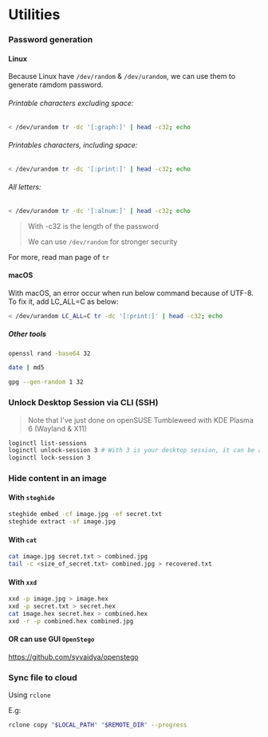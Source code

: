 # Utilities

### Password generation

#### Linux

Because Linux have `/dev/random` & `/dev/urandom`, we can use them to generate ramdom password.

###### Printable characters excluding space:

```sh
< /dev/urandom tr -dc '[:graph:]' | head -c32; echo
```

###### Printables characters, including space:

```sh
< /dev/urandom tr -dc '[:print:]' | head -c32; echo
```

###### All letters:

```sh
< /dev/urandom tr -dc '[:alnum:]' | head -c32; echo
```

> With -c32 is the length of the password
>
> We can use `/dev/random` for stronger security

For more, read man page of `tr`

#### macOS

With macOS, an error occur when run below command because of UTF-8. To fix it, add LC_ALL=C as below:

```sh
< /dev/urandom LC_ALL=C tr -dc '[:print:]' | head -c32; echo
```

##### Other tools

```sh
openssl rand -base64 32
```

```sh
date | md5
```

```sh
gpg --gen-random 1 32
```

### Unlock Desktop Session via CLI (SSH)

> Note that I've just done on openSUSE Tumbleweed with KDE Plasma 6 (Wayland & X11)

```sh
loginctl list-sessions
loginctl unlock-session 3 # With 3 is your desktop session, it can be another
loginctl lock-session 3
```

### Hide content in an image

#### With `steghide`

```sh
steghide embed -cf image.jpg -ef secret.txt
steghide extract -sf image.jpg
```

#### With `cat`

```sh
cat image.jpg secret.txt > combined.jpg
tail -c <size_of_secret.txt> combined.jpg > recovered.txt
```

#### With `xxd`

```sh
xxd -p image.jpg > image.hex
xxd -p secret.txt > secret.hex
cat image.hex secret.hex > combined.hex
xxd -r -p combined.hex combined.jpg
```

#### OR can use GUI `OpenStego`

https://github.com/syvaidya/openstego

### Sync file to cloud

Using `rclone`

E.g:

```sh
rclone copy "$LOCAL_PATH" "$REMOTE_DIR" --progress
```

